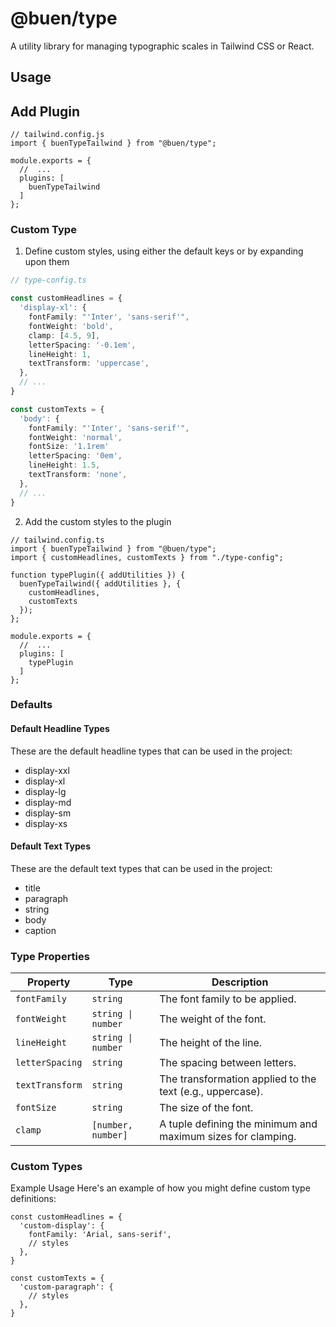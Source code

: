 # @buen/type

A utility library for managing typographic scales in Tailwind CSS or React.

## Usage

## Add Plugin

```tsx
// tailwind.config.js
import { buenTypeTailwind } from "@buen/type";

module.exports = {
  //  ...
  plugins: [
    buenTypeTailwind
  ]
};
```

### Custom Type

1. Define custom styles, using either the default keys or by expanding upon them

```ts
// type-config.ts

const customHeadlines = {
  'display-xl': {
    fontFamily: "'Inter', 'sans-serif'",
    fontWeight: 'bold',
    clamp: [4.5, 9],
    letterSpacing: '-0.1em',
    lineHeight: 1,
    textTransform: 'uppercase',
  },
  // ...
}

const customTexts = {
  'body': {
    fontFamily: "'Inter', 'sans-serif'",
    fontWeight: 'normal',
    fontSize: '1.1rem'
    letterSpacing: '0em',
    lineHeight: 1.5,
    textTransform: 'none',
  },
  // ...
}
```

2. Add the custom styles to the plugin

```tsx
// tailwind.config.ts
import { buenTypeTailwind } from "@buen/type";
import { customHeadlines, customTexts } from "./type-config";

function typePlugin({ addUtilities }) {
  buenTypeTailwind({ addUtilities }, {
    customHeadlines,
    customTexts
  });
};

module.exports = {
  //  ...
  plugins: [
    typePlugin
  ]
};
```

### Defaults

#### Default Headline Types
These are the default headline types that can be used in the project:
- display-xxl
- display-xl
- display-lg
- display-md
- display-sm
- display-xs

#### Default Text Types
These are the default text types that can be used in the project:
- title
- paragraph
- string
- body
- caption

### Type Properties

| Property        | Type               | Description                                                  |
| --------------- | ------------------ | ------------------------------------------------------------ |
| `fontFamily`    | `string`           | The font family to be applied.                               |
| `fontWeight`    | `string \| number` | The weight of the font.                                      |
| `lineHeight`    | `string \| number` | The height of the line.                                      |
| `letterSpacing` | `string`           | The spacing between letters.                                 |
| `textTransform` | `string`           | The transformation applied to the text (e.g., uppercase).    |
| `fontSize`      | `string`           | The size of the font.                                        |
| `clamp`         | `[number, number]` | A tuple defining the minimum and maximum sizes for clamping. |


### Custom Types

Example Usage
Here's an example of how you might define custom type definitions:

```tsx
const customHeadlines = {
  'custom-display': {
    fontFamily: 'Arial, sans-serif',
    // styles
  },
}

const customTexts = {
  'custom-paragraph': {
    // styles
  },
}
```